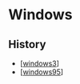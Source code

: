 Windows
=======

History
-------

* [[windows3]]
* [[windows95]]



[//begin]: # "Autogenerated link references for markdown compatibility"
[windows3]: windows3.md "windows3.1"
[windows95]: windows95.md "Windows 95"
[//end]: # "Autogenerated link references"
